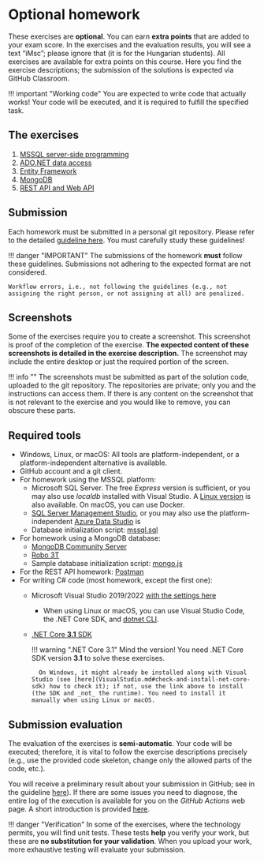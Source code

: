 ﻿# Optional homework

These exercises are **optional**. You can earn **extra points** that are added to your exam score. In the exercises and the evaluation results, you will see a text “iMsc”; please ignore that (it is for the Hungarian students). All exercises are available for extra points on this course. Here you find the exercise descriptions; the submission of the solutions is expected via GitHub Classroom.

!!! important "Working code"
    You are expected to write code that actually works! Your code will be executed, and it is required to fulfill the specified task.

## The exercises

1. [MSSQL server-side programming](mssql/index.md)
1. [ADO.NET data access](adonet/index.md)
1. [Entity Framework](ef/index.md)
1. [MongoDB](mongodb/index.md)
1. [REST API and Web API](rest/index.md)

## Submission

Each homework must be submitted in a personal git repository. Please refer to the detailed [guideline here](GitHub.md). You must carefully study these guidelines!

!!! danger "IMPORTANT"
    The submissions of the homework **must** follow these guidelines. Submissions not adhering to the expected format are not considered.

    Workflow errors, i.e., not following the guidelines (e.g., not assigning the right person, or not assigning at all) are penalized.

## Screenshots

Some of the exercises require you to create a screenshot. This screenshot is proof of the completion of the exercise. **The expected content of these screenshots is detailed in the exercise description.** The screenshot may include the entire desktop or just the required portion of the screen.

!!! info ""
    The screenshots must be submitted as part of the solution code, uploaded to the git repository. The repositories are private; only you and the instructions can access them. If there is any content on the screenshot that is not relevant to the exercise and you would like to remove, you can obscure these parts.

## Required tools

- Windows, Linux, or macOS: All tools are platform-independent, or a platform-independent alternative is available.
- GitHub account and a git client.
- For homework using the MSSQL platform:
    - Microsoft SQL Server. The free _Express_ version is sufficient, or you may also use _localdb_ installed with Visual Studio. A [Linux version](https://docs.microsoft.com/en-us/sql/linux/sql-server-linux-setup) is also available. On macOS, you can use Docker.
    - [SQL Server Management Studio](https://docs.microsoft.com/en-us/sql/ssms/download-sql-server-management-studio-ssms), or you may also use the platform-independent [Azure Data Studio](https://docs.microsoft.com/en-us/sql/azure-data-studio/download) is
    - Database initialization script: [mssql.sql](https://raw.githubusercontent.com/bmeviauac01/adatvezerelt/master/docs/db/mssql.sql)
- For homework using a MongoDB database:
    - [MongoDB Community Server](https://www.mongodb.com/download-center/community)
    - [Robo 3T](https://robomongo.org/download)
    - Sample database initialization script: [mongo.js](https://raw.githubusercontent.com/bmeviauac01/adatvezerelt/master/docs/db/mongo.js)
- For the REST API homework: [Postman](https://www.getpostman.com/)
- For writing C# code (most homework, except the first one):
    - Microsoft Visual Studio 2019/2022 [with the settings here](VisualStudio.md)
        - When using Linux or macOS, you can use Visual Studio Code, the .NET Core SDK, and [dotnet CLI](https://docs.microsoft.com/en-us/dotnet/core/tools/).
    - [.NET Core **3.1** SDK](https://dotnet.microsoft.com/download/dotnet-core/3.1)

        !!! warning ".NET Core 3.1"
            Mind the version! You need .NET Core SDK version **3.1** to solve these exercises.

            On Windows, it might already be installed along with Visual Studio (see [here](VisualStudio.md#check-and-install-net-core-sdk) how to check it); if not, use the link above to install (the SDK and _not_ the runtime). You need to install it manually when using Linux or macOS.

## Submission evaluation

The evaluation of the exercises is **semi-automatic**. Your code will be executed; therefore, it is vital to follow the exercise descriptions precisely (e.g., use the provided code skeleton, change only the allowed parts of the code, etc.).

You will receive a preliminary result about your submission in GitHub; see in the guideline [here](GitHub.md)). If there are some issues you need to diagnose, the entire log of the execution is available for you on the _GitHub Actions_ web page. A short introduction is provided [here](GitHub-Actions.md).

!!! danger "Verification"
    In some of the exercises, where the technology permits, you will find unit tests. These tests **help** you verify your work, but these are **no substitution for your validation**. When you upload your work, more exhaustive testing will evaluate your submission.
